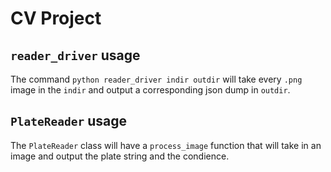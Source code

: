 # CV Project

## `reader_driver` usage
The command `python reader_driver indir outdir` will take every `.png` image in
the `indir` and output a corresponding json dump in `outdir`.

## `PlateReader` usage
The `PlateReader` class will have a `process_image` function that will take in
an image and output the plate string and the condience.
